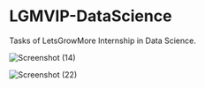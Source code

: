 # LGMVIP-DataScience
Tasks of LetsGrowMore Internship in Data Science.

![Screenshot (14)](https://user-images.githubusercontent.com/91107260/212080199-ce122092-3a4f-4546-baf5-f762e13349ec.png)



![Screenshot (22)](https://user-images.githubusercontent.com/91107260/213870341-f3e3cffe-4e1d-45ca-9f03-1335e869b4e8.png)



